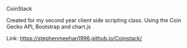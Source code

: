  CoinStack

Created for my second year client side scripting class.
Using the Coin Gecko API, Bootstrap and chart.js 

Link: https://stephenmeehan1996.github.io/Coinstack/

